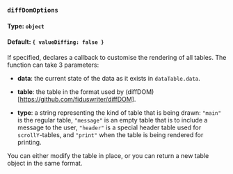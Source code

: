 ### `diffDomOptions`
#### Type: `object`
#### Default: `{ valueDiffing: false }`


If specified, declares a callback to customise the rendering of all tables. The function can take 3 parameters:

* **data**: the current state of the data as it exists in `dataTable.data`.

* **table**: the table in the format used by (diffDOM)[https://github.com/fiduswriter/diffDOM].

* **type**: a string representing the kind of table that is being drawn: `"main"` is the regular table, `"message"` is an empty table that is to include a message to the user, `"header"` is a special header table used for `scrollY`-tables, and `"print"` when the table is being rendered for printing.

You can either modify the table in place, or you can return a new table object in the same format.
